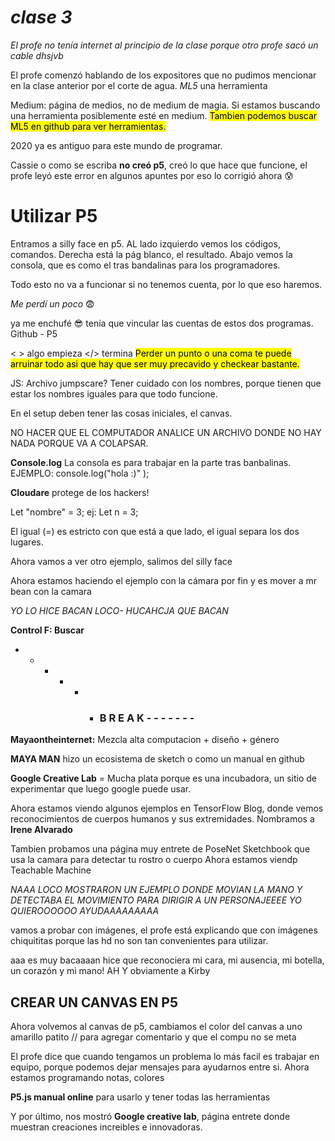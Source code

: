 # *clase 3*

*El profe no tenía internet al principio de la clase porque otro profe sacó un cable dhsjvb*


El profe comenzó hablando de los expositores que no pudimos mencionar en la clase anterior por el corte de agua.
*ML5* una herramienta 

Medium: página de medios, no de medium de magia. Si estamos buscando una herramienta posiblemente esté en medium.
<mark>Tambien podemos buscar ML5 en github para ver herramientas.

2020 ya es antiguo para este mundo de programar.

Cassie o como se escriba **no creó p5**, creó lo que hace que funcione, el profe leyó este error en algunos apuntes por eso lo corrigió ahora 😰

**Utilizar P5**
====

Entramos a silly face en p5.
AL lado izquierdo vemos los códigos, comandos.
Derecha está la pág blanco, el resultado. 
Abajo vemos la consola, que es como el tras bandalinas para los programadores. 

Todo esto no va a funcionar si no tenemos cuenta, por lo que eso haremos.

*Me perdí un poco*
😨

ya me enchufé 😎 tenía que vincular las cuentas de estos dos programas. Github - P5

 < > algo empieza </> termina
 <mark>Perder un punto o una coma te puede arruinar todo asi que hay que ser muy precavido y checkear bastante.

 JS: Archivo jumpscare? 
 Tener cuidado con los nombres, porque tienen que estar los nombres iguales para que todo funcione.

 En el setup deben tener las cosas iniciales, el canvas.

 NO HACER QUE EL COMPUTADOR ANALICE UN ARCHIVO DONDE NO HAY NADA PORQUE VA A COLAPSAR.

 **Console.log** La consola es para trabajar en la parte tras banbalinas.
 EJEMPLO:
 console.log("hola :)" );


 **Cloudare** protege de los hackers!

 Let "nombre" = 3;
 ej: Let n = 3;

 El igual (=) es estricto con que está a que lado, el igual separa los dos lugares.


 Ahora vamos a ver otro ejemplo, salimos del silly face

 Ahora estamos haciendo el ejemplo con la cámara por fin y es mover a mr bean con la camara

 *YO LO HICE BACAN LOCO- HUCAHCJA QUE BACAN*

 **Control F: Buscar**

 - - - - - - ### B R E A K - - - - - - - 

 
**Mayaontheinternet:** Mezcla alta computacion + diseño + género

**MAYA MAN** hizo un ecosistema de sketch o como un manual en github

**Google Creative Lab** = Mucha plata porque es una incubadora, un sitio de experimentar que luego google puede usar.

Ahora estamos viendo algunos ejemplos en TensorFlow Blog, donde vemos reconocimientos de cuerpos humanos y sus extremidades.
Nombramos a **Irene Alvarado**

Tambien probamos una página muy entrete de PoseNet Sketchbook que usa la camara para detectar tu rostro o cuerpo
Ahora estamos viendp Teachable Machine

*NAAA LOCO MOSTRARON UN EJEMPLO DONDE MOVIAN LA MANO Y DETECTABA EL MOVIMIENTO PARA DIRIGIR A UN PERSONAJEEEE YO QUIEROOOOOO AYUDAAAAAAAAA*

vamos a probar con imágenes, el profe está explicando que con imágenes chiquititas porque las hd no son tan convenientes para utilizar.

aaa es muy bacaaaan hice que reconociera mi cara, mi ausencia, mi botella, un corazón y mi mano! 
AH Y obviamente a Kirby

## CREAR UN CANVAS EN P5
Ahora volvemos al canvas de p5, cambiamos el color del canvas a uno amarillo patito
// para agregar comentario y que el compu no se meta


El profe dice que cuando tengamos un problema lo más facil es trabajar en equipo, porque podemos dejar mensajes para ayudarnos entre si.
Ahora estamos programando notas, colores 

**P5.js manual online** para usarlo y tener todas las herramientas

Y por último, nos mostró **Google creative lab**, página entrete donde muestran creaciones increibles e innovadoras.
